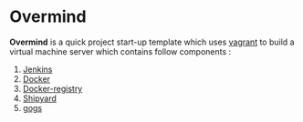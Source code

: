 Overmind
===========

__Overmind__ is a quick project start-up template which uses [vagrant](http://www.vagrantup.com) to build a virtual machine server which contains follow components :

1. [Jenkins](https://jenkins-ci.org/)
2. [Docker](http://www.docker.io)
3. [Docker-registry](https://registry.hub.docker.com/_/registry/)
4. [Shipyard](http://shipyard-project.com/)
5. [gogs](http://gogs.io/)
